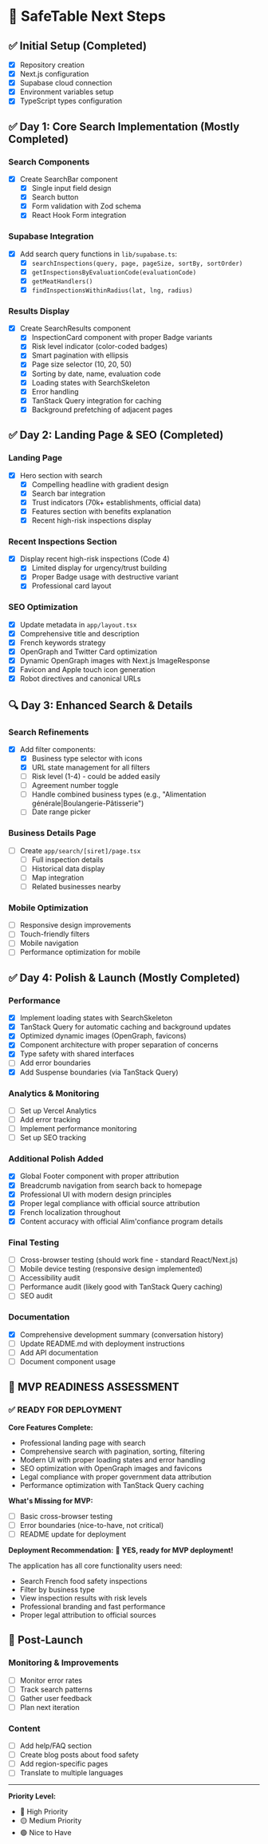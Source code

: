 # 🎯 SafeTable Next Steps

## ✅ Initial Setup (Completed)
- [x] Repository creation
- [x] Next.js configuration
- [x] Supabase cloud connection
- [x] Environment variables setup
- [x] TypeScript types configuration

## ✅ Day 1: Core Search Implementation (Mostly Completed)
### Search Components
- [x] Create SearchBar component
  - [x] Single input field design
  - [x] Search button
  - [x] Form validation with Zod schema
  - [x] React Hook Form integration

### Supabase Integration
- [x] Add search query functions in `lib/supabase.ts`:
  - [x] `searchInspections(query, page, pageSize, sortBy, sortOrder)`
  - [x] `getInspectionsByEvaluationCode(evaluationCode)`
  - [x] `getMeatHandlers()`
  - [x] `findInspectionsWithinRadius(lat, lng, radius)`

### Results Display
- [x] Create SearchResults component
  - [x] InspectionCard component with proper Badge variants
  - [x] Risk level indicator (color-coded badges)
  - [x] Smart pagination with ellipsis
  - [x] Page size selector (10, 20, 50)
  - [x] Sorting by date, name, evaluation code
  - [x] Loading states with SearchSkeleton
  - [x] Error handling
  - [x] TanStack Query integration for caching
  - [x] Background prefetching of adjacent pages

## ✅ Day 2: Landing Page & SEO (Completed)
### Landing Page
- [x] Hero section with search
  - [x] Compelling headline with gradient design
  - [x] Search bar integration
  - [x] Trust indicators (70k+ establishments, official data)
  - [x] Features section with benefits explanation
  - [x] Recent high-risk inspections display

### Recent Inspections Section
- [x] Display recent high-risk inspections (Code 4)
  - [x] Limited display for urgency/trust building
  - [x] Proper Badge usage with destructive variant
  - [x] Professional card layout

### SEO Optimization
- [x] Update metadata in `app/layout.tsx`
- [x] Comprehensive title and description
- [x] French keywords strategy
- [x] OpenGraph and Twitter Card optimization
- [x] Dynamic OpenGraph images with Next.js ImageResponse
- [x] Favicon and Apple touch icon generation
- [x] Robot directives and canonical URLs

## 🔍 Day 3: Enhanced Search & Details
### Search Refinements
- [x] Add filter components:
  - [x] Business type selector with icons
  - [x] URL state management for all filters
  - [ ] Risk level (1-4) - could be added easily
  - [ ] Agreement number toggle
  - [ ] Handle combined business types (e.g., "Alimentation générale|Boulangerie-Pâtisserie")
  - [ ] Date range picker

### Business Details Page
- [ ] Create `app/search/[siret]/page.tsx`
  - [ ] Full inspection details
  - [ ] Historical data display
  - [ ] Map integration
  - [ ] Related businesses nearby

### Mobile Optimization
- [ ] Responsive design improvements
- [ ] Touch-friendly filters
- [ ] Mobile navigation
- [ ] Performance optimization for mobile

## ✅ Day 4: Polish & Launch (Mostly Completed)
### Performance
- [x] Implement loading states with SearchSkeleton
- [x] TanStack Query for automatic caching and background updates
- [x] Optimized dynamic images (OpenGraph, favicons)
- [x] Component architecture with proper separation of concerns
- [x] Type safety with shared interfaces
- [ ] Add error boundaries
- [x] Add Suspense boundaries (via TanStack Query)

### Analytics & Monitoring
- [ ] Set up Vercel Analytics
- [ ] Add error tracking
- [ ] Implement performance monitoring
- [ ] Set up SEO tracking

### Additional Polish Added
- [x] Global Footer component with proper attribution
- [x] Breadcrumb navigation from search back to homepage
- [x] Professional UI with modern design principles
- [x] Proper legal compliance with official source attribution
- [x] French localization throughout
- [x] Content accuracy with official Alim'confiance program details

### Final Testing
- [ ] Cross-browser testing (should work fine - standard React/Next.js)
- [ ] Mobile device testing (responsive design implemented)
- [ ] Accessibility audit
- [ ] Performance audit (likely good with TanStack Query caching)
- [ ] SEO audit

### Documentation
- [x] Comprehensive development summary (conversation history)
- [ ] Update README.md with deployment instructions
- [ ] Add API documentation
- [ ] Document component usage

## 🎉 MVP READINESS ASSESSMENT

### ✅ READY FOR DEPLOYMENT
**Core Features Complete:**
- Professional landing page with search
- Comprehensive search with pagination, sorting, filtering
- Modern UI with proper loading states and error handling
- SEO optimization with OpenGraph images and favicons
- Legal compliance with proper government data attribution
- Performance optimization with TanStack Query caching

**What's Missing for MVP:**
- [ ] Basic cross-browser testing
- [ ] Error boundaries (nice-to-have, not critical)
- [ ] README update for deployment

**Deployment Recommendation:** 🚀 **YES, ready for MVP deployment!**

The application has all core functionality users need:
- Search French food safety inspections
- Filter by business type
- View inspection results with risk levels
- Professional branding and fast performance
- Proper legal attribution to official sources

## 🔄 Post-Launch
### Monitoring & Improvements
- [ ] Monitor error rates
- [ ] Track search patterns
- [ ] Gather user feedback
- [ ] Plan next iteration

### Content
- [ ] Add help/FAQ section
- [ ] Create blog posts about food safety
- [ ] Add region-specific pages
- [ ] Translate to multiple languages

---

**Priority Level:**
- 🔴 High Priority
- 🟡 Medium Priority
- 🟢 Nice to Have 
